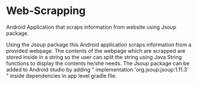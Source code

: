 # Web-Scrapping

Android Application that scraps information from website using Jsoup package.


Using the Jsoup package this Android application scraps information from a provided webpage. The contents of the webpage which are scrapped are stored inside in a string so the user can split the string using Java String functions to display the contents he/she needs. The Jsoup package can be added to Android studio by adding " implementation 'org.jsoup:jsoup:1.11.3' " inside dependencies in app level gradle file.
